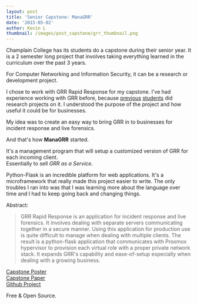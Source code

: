 ```yaml
---
layout: post
title: 'Senior Capstone: ManaGRR'
date: '2015-05-02'
author: Kevin L
thumbnail: /images/post_capstone/grr_thumbnail.png
---
```


Champlain College has its students do a capstone during their senior year. It is a 2 semester long project that involves taking everything learned in the curriculum over the past 3 years.

For Computer Networking and Information Security, it can be a research or development project.
 
I chose to work with GRR Rapid Response for my capstone. I've had experience working with GRR before, because [previous](http://107.170.7.133/blog/?p=95) [students](https://benvirgilio.com/uploads/RAR/RapidAutomatedResponse.pdf) did research projects on it. I understood the purpose of the project and how useful it could be for businesses.


My idea was to create an easy way to bring GRR in to businesses for incident response and live forensics.

And that's how **ManaGRR** started.

It's a management program that will setup a customized version of GRR for each incoming client.  
 Essentially to sell _GRR as a Service_.

Python-Flask is an incredible platform for web applications. It's a microframework that really made this project easier to write. The only troubles I ran into was that I was learning more about the language over time and I had to keep going back and changing things.

Abstract:
>GRR Rapid Response is an application for incident response and live forensics. It involves dealing with separate servers communicating together in a secure manner. Using this application for production use is quite difficult to manage when dealing with multiple clients. The result is a python-flask application that communicates with Proxmox hypervisor to provision each virtual role with a proper private network stack. It expands GRR's capability and ease-of-setup especially when dealing with a growing business.


[Capstone Poster](/images/post_capstone/poster-kevin_law.pdf)  
[Capstone Paper](/images/post_capstone/Capstone_Final_KevinLaw.pdf)   
[Github Project](http://github.com/thatarchguy/Managrr)  

Free & Open Source.
